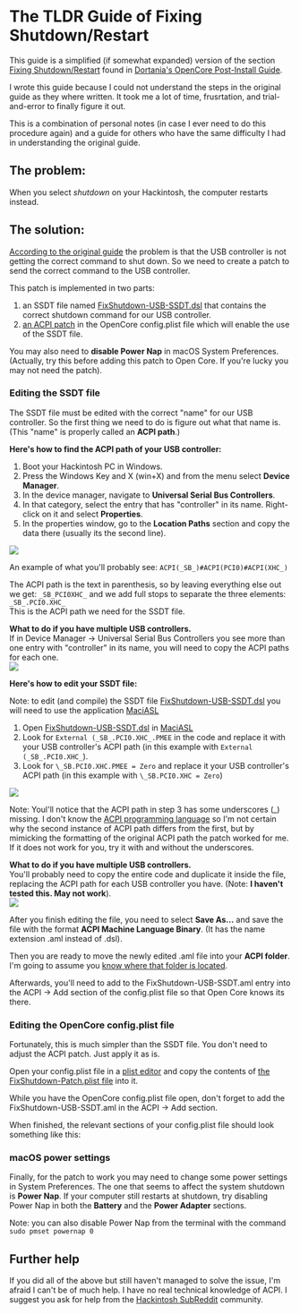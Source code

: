 # The TLDR Guide of Fixing Shutdown/Restart

This guide is a simplified (if somewhat expanded) version of the section [Fixing Shutdown/Restart](https://dortania.github.io/OpenCore-Post-Install/usb/misc/shutdown.html#fixing-shutdown-restart) found in [Dortania's OpenCore Post-Install Guide](https://dortania.github.io/OpenCore-Post-Install/).  

I wrote this guide  because I could not understand the steps in the original guide as they where written. It took me a lot of time, frusrtation, and trial-and-error to finally figure it out. 
 
This is a combination of personal notes (in case I ever need to do this procedure again) and a guide for others who have the same difficulty I had in understanding the original guide.

## The problem:
When you select *shutdown* on your Hackintosh, the computer restarts instead.


## The solution:
[According to the original guide](https://dortania.github.io/OpenCore-Post-Install/usb/misc/shutdown.html#fixing-shutdown-restart) the problem is that the USB controller is not getting the correct command to shut down. So we need to create a patch to send the correct command to the USB controller.

This patch is implemented in two parts:  
1. an SSDT file named [FixShutdown-USB-SSDT.dsl](https://github.com/dortania/OpenCore-Post-Install/blob/master/extra-files/FixShutdown-USB-SSDT.dsl) that contains the correct shutdown command for our USB controller.  
2. [an ACPI patch](https://github.com/dortania/OpenCore-Post-Install/blob/master/extra-files/FixShutdown-Patch.plist) in the OpenCore config.plist file which will enable the use of the SSDT file.

You may also need to **disable Power Nap** in macOS System Preferences. (Actually, try this before adding this patch to Open Core. If you're lucky you may not need the patch).

### Editing the SSDT file
The SSDT file must be edited with the correct "name" for our USB controller. So the first thing we need to do is figure out what that name is. (This "name" is properly called an **ACPI path**.)  

**Here's how to find the ACPI path of your USB controller:**  

1. Boot your Hackintosh PC in Windows.  
2. Press the Windows Key and X (win+X) and from the menu select **Device Manager**.   
3. In the device manager, navigate to **Universal Serial Bus Controllers**.  
4. In that category, select the entry that has "controller" in its name. Right-click on it and select **Properties**.  
5. In the properties window, go to the **Location Paths** section and copy the data there (usually its the second line).

![](/images/DMProperties01.PNG)

An example of what you'll probably see: `ACPI(_SB_)#ACPI(PCI0)#ACPI(XHC_)`  
	
The ACPI path is the text in parenthesis, so by leaving everything else out we get: `_SB_PCI0XHC_` and we add full stops to separate the three elements: `_SB_.PCI0.XHC_`   
This is the ACPI path we need for the SSDT file.  

**What to do if you have multiple USB controllers.**  
If in Device Manager -> Universal Serial Bus Controllers you see more than one entry with "controller" in its name, you will need to copy the ACPI paths for each one.  
![](/images/Multiple_USB_controllers_DM_example.png)  

**Here's how to edit your SSDT file:** 

Note: to edit (and compile) the SSDT file [FixShutdown-USB-SSDT.dsl](https://github.com/dortania/OpenCore-Post-Install/blob/master/extra-files/FixShutdown-USB-SSDT.dsl) you will need to use the application [MaciASL](https://github.com/acidanthera/MaciASL/releases/) 

1. Open [FixShutdown-USB-SSDT.dsl](https://github.com/dortania/OpenCore-Post-Install/blob/master/extra-files/FixShutdown-USB-SSDT.dsl) in [MaciASL](https://github.com/acidanthera/MaciASL) 
2. Look for `External (_SB_.PCI0.XHC_.PMEE` in the code and replace it with your USB controller's ACPI path (in this example with `External (_SB_.PCI0.XHC_`).
3. Look for `\_SB.PCI0.XHC.PMEE = Zero` and replace it your USB controller's ACPI path (in this example with `\_SB.PCI0.XHC = Zero`)

![](/images/Edit_ACPI_path_example.png)  

Note: Youl'll notice that the ACPI path in step 3 has some underscores (_) missing. I don't know the [ACPI programming language](https://acpica.org/sites/acpica/files/acpica-reference_19.pdf) so I'm not certain why the second instance of ACPI path differs from the first, but by mimicking the formatting of the original ACPI path the patch worked for me. If it does not work for you, try it with and without the underscores.

**What to do if you have multiple USB controllers.**  
You'll probably need to copy the entire code and duplicate it inside the file, replacing the ACPI path for each USB controller you have. (Note: **I haven't tested this. May not work**).    
![](/images/Multiple_USB_controllers_SSDT_example.png)

After you finish editing the file, you need to select **Save As...** and save the file with the format **ACPI Machine Language Binary**. (It has the name extension .aml instead of .dsl).

Then you are ready to move the newly edited .aml file into your **ACPI folder**. I'm going to assume you [know where that folder is located](https://dortania.github.io/Getting-Started-With-ACPI/ssdt-methods/ssdt-easy.html#adding-to-opencore).

Afterwards, you'll need to add to the FixShutdown-USB-SSDT.aml entry into the ACPI -> Add section of the config.plist file so that Open Core knows its there.

### Editing the OpenCore config.plist file

Fortunately, this is much simpler than the SSDT file. You don't need to adjust the ACPI patch. Just apply it as is.

Open your config.plist file in a [plist editor](https://github.com/corpnewt/ProperTree) and copy the contents of [the FixShutdown-Patch.plist file](https://github.com/dortania/OpenCore-Post-Install/blob/master/extra-files/FixShutdown-Patch.plist) into it.

While you have the OpenCore config.plist file open, don't forget to add the FixShutdown-USB-SSDT.aml in the ACPI -> Add section.

When finished, the relevant sections of your config.plist file should look something like this:


### macOS power settings

Finally, for the patch to work you may need to change some power settings in System Preferences. The one that seems to affect the system shutdown is **Power Nap**. If your computer still restarts at shutdown, try disabling Power Nap in both the **Battery** and the **Power Adapter** sections.

Note: you can also disable Power Nap from the terminal with the command `sudo pmset powernap 0` 

## Further help
If you did all of the above but still haven't managed to solve the issue, I'm afraid I can't be of much help. I have no real technical knowledge of ACPI. I suggest you ask for help from the [Hackintosh SubReddit](https://www.reddit.com/r/hackintosh/) community.
